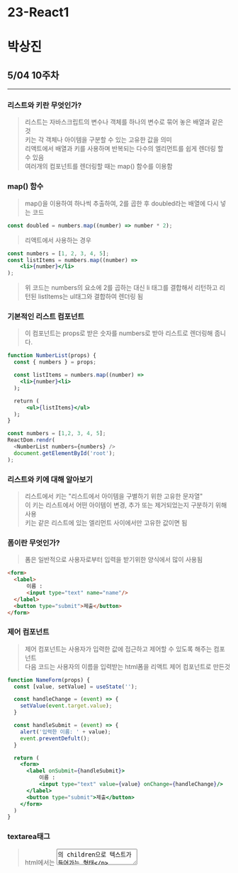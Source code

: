 # 23-React1
# 박상진

## 5/04 10주차
---------------------------
### 리스트와 키란 무엇인가?
> 리스트는 자바스크립트의 변수나 객체를 하나의 변수로 묶어 놓은 배열과 같은 것  
> 키는 각 객체나 아이템을 구분할 수 있는 고유한 값을 의미  
> 리액트에서 배열과 키를 사용하며 반복되는 다수의 엘리먼트를 쉽게 렌더링 할 수 있음  
> 여러개의 컴포넌트를 렌더링할 때는 map() 함수를 이용함  


### map() 함수
> map()을 이용하여 하나씩 추출하여, 2를 곱한 후 doubled라는 배열에 다시 넣는 코드  
```jsx
const doubled = numbers.map((number) => number * 2);
```
> 리액트에서 사용하는 경우  
```jsx
const numbers = [1, 2, 3, 4, 5];
const listItems = numbers.map((number) => 
    <li>{number}</li>
);
```
> 위 코드는 numbers의 요소에 2를 곱하는 대신 li 태그를 결합해서 리턴하고 리턴된 listItems는 ul태그와 결합하여 렌더링 됨 


### 기본적인 리스트 컴포넌트
> 이 컴포넌트는 props로 받은 숫자를 numbers로 받아 리스트로 렌더링해 줍니다.  
```jsx
function NumberList(props) {
  const { numbers } = props;

  const listItems = numbers.map((number) => 
    <li>{number}<li>
  );

  return (
      <ul>{listItems}</ul>
  );
}
```
```js
const numbers = [1,2, 3, 4, 5];
ReactDom.rendr(
  <NumberList numbers={numbers} />
  document.getElementById('root');
);
```


### 리스트와 키에 대해 알아보기
> 리스트에서 키는 "리스트에서 아이템을 구별하기 위한 고유한 문자열"  
> 이 키는 리스트에서 어떤 아이템이 변경, 추가 또는 제거되었는지 구분하기 위해 사용  
> 키는 같은 리스트에 있는 엘리먼트 사이에서만 고유한 값이면 됨  


### 폼이란 무엇인가?
> 폼은 일반적으로 사용자로부터 입력을 받기위한 양식에서 많이 사용됨  
```html
<form>
  <label>
      이름 :
      <input type="text" name="name"/>
  </label>
  <button type="submit">제출</button>
</form>
```

### 제어 컴포넌트
> 제어 컴포넌트는 사용자가 입력한 값에 접근하고 제어할 수 있도록 해주는 컴포넌트  
> 다음 코드는 사용자의 이름을 입력받는 html폼을 리액트 제어 컴포넌트로 만든것  
```jsx
function NameForm(props) {
  const [value, setValue] = useState('');

  const handleChange = (event) => {
    setValue(event.target.value);
  }

  const handleSubmit = (event) => {
    alert('입력한 이름: ' + value);
    event.preventDefult();
  }

  return (
    <form>
      <label onSubmit={handleSubmit}>
          이름 :
          <input type="text" value={value} onChange={handleChange}/>
      </label>
      <button type="submit">제출</button>
    </form>
  )
}
```

### textarea태그
> html에서는 <textarea>의 children으로 텍스트가 들어가는 형태  
```html
<textarea>
  안녕하세요, 여기에 이렇게 텍스트가 들어갑니다
</textarea>
```
> 리액트에서는 state를 통해 태그의 value라는 attribute를 변경하여 텍스트를 표시  
```jsx
function RequestForm(props) {
  const [value, setValue] = useState('요청사항을 입력하세요');

  const handleChange = (event) => {
    setValue(event.target.value);
  }

  const handleSubmit = (event) => {
    alert('입력한 요청사항: ' + value);
    event.preventDefult();
  }

  return (
    <form>
      <label onSubmit={handleSubmit}>
          요청사항 :
          <textarea value={value} onChange={handleChange}/>
      </label>
      <button type="submit">제출</button>
    </form>
  )
}
```

### select 태그
> select 태그도 textare와 동일합니다.

### File input 태그
> File input 태그는 그 값이 읽기 전용이기 때문에 비제어 컴포넌트가 됨  
```jsx
<input tupe="file" />
```

### 여러 개의 입력을 다룰 때
> 여러 개의 입력을 다룰때는 여러 개의 state를 선언하여 각각의 입력에 대해 사용하면 됨  
```jsx
function Reservation(props) {
    const [haveBreakfast, setHaveBreakfast] = useState('true');
    const [numberOfGuest, setNumberOfGuest] = useState(2);

    const handleChange = (event) => {
        alert(`아침식사 여부: ${haveBreakfast}, 방문객 수: ${numberOfGuest}`);
        event.preventDefault();
}

    return (
        <form onSubmit={handleSubmit}>
            <label>
                아침식사 여부:
                <input
                    type="checkbox"
                    checked={haveBreakfast}
                    onChange={(event) => {
                        setHaveBreakfast(event.target.changed);
                    }} />
            </label>
            <br />
            <label>
                방문객 수:
                <input
                    type="number"
                    value={numberOfGuest}
                    onChange={(event) => {
                        setNumberOfGuest(event.target.value);
                    }} />
            </label>
            <button type="submit">제출</button>
        </form>
    );
}
```

### Input Null Value
> 제어 컴포넌트에 value prop을 정해진 값으로 넣으면 코드를 수정하지 않는 한 입력값을 바꿀 수 없음  
> 만약 value prop은 넣되 자유롭게 입력할 수 있게 만들고 싶다면 값이 undefined 또는 null을 넣어주면 됨  
```jsx
ReactDom.render(<input value="hi" />, rootNode);

setTimeout(function() {
    ReactDOM.render(<input value={null} />, rootNode);
}, 1000);
```

## Shared State 
> 공유된 state이며 어떤 컴포넌트의 state에 있는 데이터를 여러 개의 하위 컴포넌트에서 공통적으로 사용하는 경우를 말함  


## 4/27 9주차
--------------------------
### 이벤트 처리하기
> DOM에서 클릭 이벤트를 처리하는 예제 코드  
```jsx
    <button onClick="activate()">
        Activate
    </button>
```
> React에서 클릭이벤트 처리하는 예제 코드  
```jsx
   <button onClick={activate}>
       Activate
   </button>
```

> 둘의 차이점은 1. 이벤트 이름이 onClick에서 onClick으로 변경  
> 2. 전달하려는 함수는 함수열에서 함수 그대로 전달  
> 이벤트가 발생 했을 때 해당 이벤트를 처리하는 함수를 "이벤트 핸들러" 라고 함  
> 이벤트가 발생하는 것을 계속 듣고 있다는 의미로 "이벤트 리스너" 라고도 함  


### 이벤트 핸들러 추가 방법
> 버튼을 클릭하면 handleCick() 함수 호출하도록 되어 있음   
> bind를 사용하지 않으면 this.handleCick은 글로벌 스코프에서 호출되어, undefined로 사용 못 함     
> bind를 사용하지 않으려면 화살표함수를 사용해도 됨  
> 하지만 클래스 컴포넌트는 이제 거의 사용하지 않음  
> 함수형에서 이벤트 핸들러를 정화하는 방법은 2가지  
> 방법 1. 함수 안에 함수로 정의  
```jsx
    function handleCick(){
        setIsToggleOn((isToggleOn) => !isToggleOn);
    }
방법 2. arrow function을 사용하여 정의
    const handleClick = () => {
        setIsToggleOn((isToggleOn) => !isToggleOn);
    }
```
> 함수형에서는 tHis를 사용하지 않고 onClick에서 바로 HandleClick을 넘김  


### Arguments 전달하기
> 함수를 정의할 때는 파라미터(Parameter) 혹은 매개변수  
> 함수를 사용할 때는 아귀먼트(Argument) 혹은 인자  
> 이벤트 핸들러에 매개변수를 전달해야 하는 경우도 많음  
> <button onClick={(event) => this.deleteItem(id, event)}> 삭제하기</button>  
> <button onClick={this.deleteItem.bind(this, id)}> 삭제하기</button>  
> 위 코드는 모두 동일한 역할을 하지만 하나는 화살표 함수를 다른 하나는 bind를 이용  
> event라는 매개변수는 리액트의 이벤트 객체를 의미  
>두 방법 모두 첫 번째 매개변수는 id이고 두 번째 매개변수로 event 전달  
>첫 번째코드는 명시적으로 event를 매개변수로 넣어줌  
>두 번째코드는 id 이후 두번째 매개변수로 event가 자동 전달  


### 조건부 렌더링
> 조건 : 조건문의 조건  
``` jsx
function Greeting(props){
  const isLoggedIn = props.isLoggedIn;
  if(isLoggedIn){
    return <UserGreeting />;
  }
  return <GuestGreeting />;
}
```
> props로 전달 받은 isLoggedln이 true이면 <UserGreeting />을, false면 <GuestGreeting />을 return 이와 같은 렌더링을 조건부 렌더링이라 한다.  

### 엘리먼트 변수
- 엘리먼트 변수 :  렌더링해야 될 컴포넌트를 변수처럼 사용하는 방법  
```jsx
function LoginControl(porps){
  const [isLoggedIn, setIsLoggedIn] = useState(false);

  const handleLoginClick=() => {
    setIsLoggedIn(true);
  }

  const handleLogOutClick=() => {
    setIsLoggedIn(false);
  }

  let button;
  if(isLoggedIn) {
    button = <LogoutButton onClick={handleLogoutClick} />;
  } else {
    button = <LoginButton onClick={handleLoginClick} />;
  }

  return (
    <div>
      <Greeting isLoggedIn = {isLoggedIn} />
      {button}
    </div>
  );
}

```

### 인라인 조건
> 필요한 곳에 조건문을 직접 넣어 사용하는 방법  
> 1. 인라인 if  
>> if문을 사직접 사용하지 않고, 동일한 효과를 내기 위해 && 논리 연산자를 사용  
>> &&는 and연산자로 모든 조건이 참일때만 참이 된다  
>> 단축평가 : 첫 조건이 거짓이면 두번째 조건은 판단할 필요가 없다  

> 2. 인라인 if-else  
>> 삼항 연산자를 사용한다. [ 조건문 ? 참일 경우 : 거짓일 경우 ]  
>> 문자열이나 엘리먼트를 넣어서 사용할 수 있다.  
``` jsx
function UserStatus(props){
  return(
    <div>
      이 사용자는 현재 <b>{props.isLoggedIn ? '로그인' : '로그인하지 않은'}<b> 상태입니다.
    </div>
  )
}
```

```jsx
function LoginControl(props){
  const [isLoggedIn, setIsLoggedIn] = useState(false);

  const handleLoginClick() => {
    setIsLoggedIn(true);
  }

  const handleLogoutClick = () => {
    setIsLoggedIn(false);
  }
  
  return (
    <div>
      <Greeting isLoggedIn = {isLoggedIn} />
      {isLoggedIn 
      ? <LogoutButton onClick = {handleLogoutClick} /> 
      : <LoginButton onClick = {handleLoginClick} />}
    </div>
  )
}

```

### 컴포넌트 렌더링 막기
> 컴포넌트 렌더링하고 싶지 않을 때에는 null을 리턴  
``` jsx
function MainPage(props) {
  const [showWarning, setShowWarning] = useState(false);

  const handledToggleClick = () => {
    setShowWarning(prevShowWarning => !prevShowWarning); 
  }

  return (
    <div>
      <WarningBanner warning = {showWarning} />
      <button onClick={handleToggleClick}>
        {showWarning ? '감추기' : '보이기'}
      </button>
    </div>
  )
}
```

### 리스트와 키
> 리스트를 위해 사용하는 자료구조가 바로 배열   
> 배열은 자바스크립트의 변수나 객체를 하나의 변수로 묶어놓은 것   
> 아래는 자바스크립트의 배열을 보여주는 것   
```jsx
const number = [1,2,3,4,5];
```
> 키는 모두 각자 고유하다는 것
> 키는 각 객체나 아이템을 구분할 수 있는 고유한 값을 의미





## 4/13 7주차
--------------------------
### 훅이란?
> 클래스형 컴포넌트에서는 생성자에서 state를 정의하고  setState()함수를 통해 state를 업데이트함  
> 예전에 사용되던 함수형 컴포넌트는 별도로 state를 정의하거나 컴포넌트의 생명주기에 맞춰서 어떤 코드가 실행되도록 할 수 없었음  
> 함수형 컴포넌트에서도 state나 생명주기 함수의 기능을 사용하게 해주기 위해 추가된 기능이 바로 훅  
> 함수형 컴포넌트도 훅을 사용하여 클래스형 컴포넌트의 기능을 모두 동일하게 구현할 수 있게 됨  
> hook이란 state와 생명주기 기능에 갈고리를 걸어 원하는 시점에 정해진 함수를 실행되도록만든 함수를 의미  
> 훅의 이름은 use로 시작  
> 사용자 정의 훅을 만들 수 있으며 이 경우에 이름은 자유롭게 가능하나 use로 시작할 것을 권장(그냥 use로 시작하기)  

### useState
> useState는 함수형 컴포넌트에서 state를 사용하기 위한 hook  
> cosnt [변수명, set함수명] = useState(초기값);  
> 첫번째 항목은 state의 이름(변수명)  
> 두번째 항목은 state의 set함수, 즉 state를 업데이트하는 함수  
> 함수를 호출할때 초기값을 설정  
> 함수의 리턴값은 배열의 형태  

### useEffect
> useState와 함께 가장 많이 사용하는 hook  
> 사이드이펙트를 수행하기 위한 것  
> 여기서 이펙트는 서버에서 데이터를 받아오거나 수동으로 DOM을 변경하는 작업을 의미
> 이 작업을 이펙트라 부르는 이유는 이 작업들이 다른 컴포넌트에 영향을 미칠 수 있으며 렌더링중에는 작업이 완료될 수 없기 때문, 렌더링이 끝난 후에 실행되어야 하는 작업들  
> 클래스 컴포넌트의 생명주기 함수와 같은 기능을 하나로 통합한 기능을 제공  
> 결국 sideEffect는 렌더링외에 실행해야하는 부수적인 코드를 말함  
> 네트워크 리퀘스트,  DOM수동조작, 로깅등 정리(clean-up)가 필요없는 경우들  
> useEffect(이펙트 함수,  의존성 배열)  
> 첫 번째 파라미터는 이펙트 함수가 들어가고 두 번째 파라미터는 의존성 배열이 들어감  
> 의존성 배열은 이펙트가 의존하고 있는 배열로, 배열 안에 있는 변수 중에 하나라도 값이 변경되었을 때 이펙트 함수가 실행됨  
> 이펙트 함수는 처음 렌더링이 된 이후. 그리고 재 렌더링 이후에 실행  
> 만약 이펙트 함수가 마운트와 언마운트 될 때만 한 번씩 실행되게 하고 싶으면 빈 배열을넣으면 됨, 이 경우 props나 state에 있는 어떤 값에도 의존하지 않기 때문에 여러번 실행되지 않음  

### useMemo
> useMemo() 훅은 Memoized value를 리턴하는 훅  
> 이전 계산값을 갖고 있기 때문에 연산량이 많은 작업의 반복을 피할 수 있음  
> 이 훅은 렌더링이 일어나는 동안 실행  
> 따라서 렌더링이 일어나는 동안 실행되서는 안되는 작업을 넣으면 안됨  
> 예를 들면 useEffect 사이드이펙트 같은 것들  
> 의존성 배열을 넣지않을 경우, 렌더링이 일어날때마다 매번 함수가 실행  
> 따라서 의존성 배열을 넣지 않는 것은 의미가 없음  
> 만약 빈배열을 넣게된다면 컴포넌트 마운트 시에만 함수가 실행  

### useCallback
> useCallback() 훅은 useMeom()와 유사한 역할을 함  
> 차이점은 값이 아닌 함수로 반환한다는 점  
> 의존성 배열을 파라미터로 받는 것은 동일  
> 파라미터로 받은 함수를 콜백이라고 부름  
> useMemo와 마찬가지로 의존성 배열 중 하나라도 변경된다면 콜백함수를 반환  

### useRef
> useRef() 훅은 레퍼런스를 사용하기 위한 훅  
> 레퍼런스란 특정 컴포넌트에 접근할 수 있는 객체를 의미  
> 레퍼런스 객체를 반환  
> 레퍼런스 객체에는 .current라는 속성이 있는데, 이것은 현재 참조하고 있는 엘리먼트를 의미  
> const refContainer = useRef(초기값);  
> 반환된 레퍼런스 객체는 컴포넌트의 라이프타임 전체에 걸쳐서 유지됨  
> 컴포넌트가 마운트 해제 전까지 계속 유지된다는 의미  

### 훅의 규칙
> 첫번째 규칙 : 무조건 최상의 레벨에서만 호출해야 함, 여기서 최상위는 컴포넌트의 최상위 레벨을 의미  
> 따라서 반복문이나 조건문 또는 중첩된 함수들 안에서 훅을 호출하면 안됨  
> 이 규칙에 따라서 훅은 컴포넌트가 렌더링 될 때마다 같은 순서로 호출되야됨  
> 두번째 규칙 : 리액트 함수 컴포넌트에서만 호출해야함  
> 따라서 자바스크립트 함수에서 훅을 호출하면안됨  
> 혹은 리액트 함수 컴포넌트 혹은 직접 만든 커스텀 훅에서만 호출할 수 있음  

### 커스텀 훅 추출하기
> 두 개의 자바스크립트 함수에서 하나의 로직을 공유하도록하고 싶을때 새로운 함수를 하나 만드는 방법을 사용  
> 리액트 컴포넌트와 훅은 모두 함수이기 때문에 동일한  방법을 사용 가능  
> 이름을 use로 시작하고 내부에서 다른 훅을 호출하는 자바스크립트 함수를 만들면 됨  


## 4/06 6주차
--------------------------
### 컴포넌트 추출
> 복잡한 컴포넌트를 쪼개서 여러 개의 컴포넌트로 나눌 수 있음  
> 큰 컴포넌트에서 일부를 추출해서 새로운 컴포넌트를 만드는 것  
> 실무에서는 처음부터 1개의 컴포넌트에 하나의 기능만 사용하도록 설계하는 것이 좋음  

### State
>State란?  
>> State는 리액트 컴포넌트의 상태를 의미  
>> 상태의 의미는정상인지 비정상인지가 아니라 컴포넌트의 데이터를 의미  
>> 정확히는 컴포넌트의 변경가능한 데이터를 의미  
>>  State가 변하면 다시 렌더링이 되기 때문에 렌더링과 관련된값만 state에 포함시켜야함    

>State의 특징
>> 리액트만의 특별한 형태가 아닌 단지 자바스크립트의 객체  
>> State는 변경은 가능하다고 했지만 직접 수정해서는 안됨  
>> State를 변경하고자 하면 setstate()함수를 사용해야함  

### 생명주기
> 생명주기는 컴포넌트의 생성 시점, 사용 시점, 종료시점을 나타내는 것  
> constructor가 실행되면서 컴포넌트가 생성  
> 생성 직후 conponentDidMount() 함수가 호출  
> 컴포넌트가 소멸하기 전까지 여러 번 랜더링  
> 랜더링은 props, setState(). forceUpdate()에 의해 상태가 변경되면 이루어짐  
> 랜더링이 끝나면 conponentDinUpdate() 함수가 호출  
> 마지막으로 컴포넌트가 언마운트되면 conponentWillUnmoun() 함수가 호출  





## 3/30 5주차
--------------------------
### 엘리먼트 렌더링
> 엘리먼트의 정의  
>> 엘리먼트는 리액트 앱을 구성하는 요소  

> 엘리먼트의 생김새  
>> 리액트 엘리먼트는 자바스크립트 객체의 형태로 존재  
>> 컴포넌트, 속성 및 내부의 모든 chideren을 포함하는 일반 js객체  
>> 이 객체는 마음대로 변경할 수 없는 불변성을 갖고 있음  

> 엘리먼트의 특징  
>> 가장 큰 특징은 불변성, 즉 한 번 생성된 엘리먼트의 children이나 속성을 바꿀수 없음  

### 컴포넌트
> 컴포넌트에 대해 알아보기  
>> 컴포넌트 구조라는것은 작은 컴포넌트가 모여 큰 컴포넌트를 구성, 다시 이런 컴포넌트 들이 모여 전체 페이지를 구상  
>> 컴포넌트 재사용이 가능, 전체 코드의 양을 줄일 수 있어 개발 시간과 유지 보수 비용도 주릴 수 있음  
>> 컴포넌트는 자바스크립트 함수와 입력과 출력이 있다는 면이 유사  
>> 입력은 props가 담당하고 출력은 리액트 엘리먼트의 형태로 출력  
>> 엘리먼트를 필요한 만큼 만들어 사용한다는 면에서 객체 지향의 개념과 비슷  

> 컴포넌트의 종류  
>> 리액트의 초기 버전을 사용할 때는 클래스형 컴포넌트 주로 사용  
>> 이후 hook이라는 개념이 나오면서 최근에는 함수형 컴포넌트를 주로 사용, 예전에 작성된 코드나 문서들이 클래스형 컴포넌트를 사용하고 있기 때문  

> 컴포넌트 이름 짓기  
>> 이름은 항상 대문자로 시작  
>> 컴포넌트 파일 이름과 컴포넌트 이름은 같게  


### Props
> props의 개념  
>> props는 property의 준말  
>> 컴포넌트의 속성  
>> 컴포넌트에 어떤 속성, props를 넣느냐에 따라서 속성이 다른 엘리먼트가 출력  
>> props는 컴포넌트에 전달 할 다양한 정보를 담고있는 자바스크립트 객체  

> props의 특징  
>> 읽기 전용  
>> 속성이 다른 엘리먼트를 생성하려면 새로운 props를 컴포넌트에 전달해야함  




## 3/23 4주차
--------------------------
### JSX
> JSX란?  
> JSX의 역활  
>> JSX는 내부적으로 XML/HTML 코드를 자바스크립트로 변환  
>> React가 Element함수를 사용할 수 있도록 변환  

> JSX의 장점    
>> 코드가 간결해짐    
>> 가독성이 향상 됨    
>> Injection Attack이라 불리는해킹 방법을 방어함으로써 보안에강함  

> JSX 사용법  
>> 모든 자바스크립트 문법을 지원함  
>> 자바스크립트 문법에 XML과 HTML을 섞어서 사용  
> >HTML이나 XML에 자바스크립트 코드를 사용하고 싶으면 {}괄호를 사용


## 3/16 3주차
--------------------------
### 1. node.js 설치
### 2. 리액트 소개
>리액트의 정의 : 사용자 인터페이스를 만들기 위한 자바스크립트 라이브러리  
>리액트 개념 정리
>>복잡한 사이트를 쉽고 빠르게 만들고, 관리하기 위해 만들어진 것이 바로 리액트  
>리액트의 장점  
>>1. 빠른 업데이트와 렌더링 속도  
>>2. 컴포넌트 기반 구조
>>3. 재사용성
>>4. 든든한 지원군 : 메타에서 오픈소스 프로젝트로 관리하고 있어 계속 발전중
>>5. 활발한 지식 공유 & 커뮤니티
>>6. 모바일 앱 개발가능  
>리액트의 단점
>>1. 방대한 학습량
>>2. 높은 상태 관리 복잡도

## 3/9 2주차
--------------------------

1. github repository 생성, repository에 push하는 방법
2. Html, css기본 설명
3. JavaScript   
  자료형 var let const
  
    var 중복 선언 가능, let 중복 선언 불가능, const 중복 선언 불가능
    
    const는 상수
    
    주로 let, const만 사용

  연산자
  
    증감연산자 a++(postifix방식), ++a(prefix방식)
    
    let a = 1, let b = '1'
    
    console.log(a == b) => true
    
    console.log(a === b) => false
